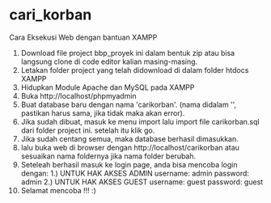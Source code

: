 # cari_korban

Cara Eksekusi Web dengan bantuan XAMPP
1. Download file project bbp_proyek ini dalam bentuk zip atau bisa langsung clone di code editor kalian masing-masing.
2. Letakan folder project yang telah didownload di dalam folder htdocs XAMPP
3. Hidupkan Module Apache dan MySQL pada XAMPP
4. Buka http://localhost/phpmyadmin
5. Buat database baru dengan nama 'carikorban'. (nama didalam '', pastikan harus sama, jika tidak maka akan error).
6. Jika sudah dibuat, masuk ke menu import lalu import file carikorban.sql dari folder project ini. setelah itu klik go.
7. Jika sudah centang semua, maka database berhasil dimasukkan. 
8. lalu buka web di browser dengan http://localhost/carikorban atau sesuaikan nama foldernya jika nama folder berubah.
9. Seteleah berhasil masuk ke login page, anda bisa mencoba login dengan:
  1.) UNTUK HAK AKSES ADMIN
      username: admin
      password: admin
  2.) UNTUK HAK AKSES GUEST
      username: guest
      password: guest
10. Selamat mencoba !!! :) 